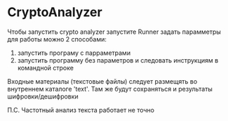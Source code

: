 # CryptoAnalyzer

Чтобы запустить crypto analyzer запустите Runner
задать парамметры для работы можно 2 способами:
1) запустить програму с парраметрами
2) запустить программу без параметров и следовать инструкциям в командной строке

Входные материалы (текстовые файлы) следует размещять во внутреннем каталоге 'text'. Там же будут сохраняться и результаты шифровки/дешифровки

П.С. Частотный анализ текста работает не точно
